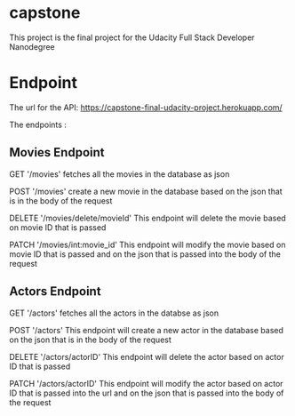 # capstone
This project is the final project for the Udacity Full Stack Developer Nanodegree 


# Endpoint

The url for the API:
https://capstone-final-udacity-project.herokuapp.com/

The endpoints : 


## Movies Endpoint
GET '/movies'
    fetches all the movies in the database as json 

POST '/movies'
    create a new movie in the database based on the json that is in the body of the request 

DELETE '/movies/delete/movieId'
    This endpoint will delete the movie based on movie ID that is passed 
    

PATCH '/movies/int:movie_id'
    This endpoint will modify the movie  based on movie ID that is passed and on the json that is passed into the body of the request 



## Actors Endpoint
GET '/actors'
    fetches all the actors in the databse as json 
    
POST '/actors'
    This endpoint will create a new actor in the database based on the json that is in the body of the request 
 
DELETE '/actors/actorID'
    This endpoint will delete the actor based on actor ID that is passed 

PATCH '/actors/actorID' 
    This endpoint will modify the actor based on actor ID that is passed into the url and on the json that is passed into the body of the request 
